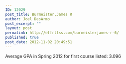 ```yaml
---
ID: 12029
post_title: Burmeister,James R
author: Joel DesArmo
post_excerpt: ""
layout: post
permalink: http://effrtlss.com/burmeisterjames-r-6/
published: true
post_date: 2012-11-02 20:49:51
---
```

<p>Average GPA in Spring 2012 for first course listed: 3.096</p>